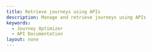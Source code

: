 ```yaml
---
title: Retrieve journeys using APIs
description: Manage and retrieve journeys using APIs
keywords: 
  - Journey Optimizer
  - API Documentation
layout: none
---
```


<RedoclyAPIBlock src="/journey-optimizer-apis/journey-retrieve.yaml"/>